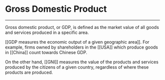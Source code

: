 # Gross Domestic Product
---
Gross domestic product, or GDP, is defined as the market value of all goods and services produced in a specific area. 

[[GDP measures the economic output of a given geographic area]]. For example, firms owned by shareholders in the [[USA]] which produce goods in [[China]] count towards Chinese GDP. 

On the other hand, [[GNI]] measures the value of the products and services produced by the citizens of a given country, regardless of where these products are produced. 